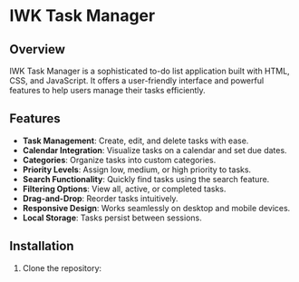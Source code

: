 # IWK Task Manager

## Overview
IWK Task Manager is a sophisticated to-do list application built with HTML, CSS, and JavaScript. It offers a user-friendly interface and powerful features to help users manage their tasks efficiently.

## Features
- **Task Management**: Create, edit, and delete tasks with ease.
- **Calendar Integration**: Visualize tasks on a calendar and set due dates.
- **Categories**: Organize tasks into custom categories.
- **Priority Levels**: Assign low, medium, or high priority to tasks.
- **Search Functionality**: Quickly find tasks using the search feature.
- **Filtering Options**: View all, active, or completed tasks.
- **Drag-and-Drop**: Reorder tasks intuitively.
- **Responsive Design**: Works seamlessly on desktop and mobile devices.
- **Local Storage**: Tasks persist between sessions.

## Installation
1. Clone the repository:
